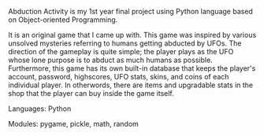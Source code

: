 Abduction Activity is my 1st year final project using Python language based on Object-oriented Programming. 

It is an original game that I came up with. This game was inspired by various unsolved mysteries referring to humans getting abducted by UFOs. The direction of the gameplay is quite simple; the player plays as the UFO whose lone purpose is to abduct as much humans as possible. Furthermore, this game has its own built-in database that keeps the player's account, password, highscores, UFO stats, skins, and coins of each individual player. In otherwords, there are items and upgradable stats in the shop that the player can buy inside the game itself.

Languages: Python

Modules: pygame, pickle, math, random
